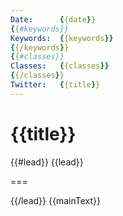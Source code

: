 ```yaml
---
Date:      {{date}}
{{#keywords}}
Keywords:  {{keywords}}
{{/keywords}}
{{#classes}}
Classes:   {{classes}}
{{/classes}}
Twitter:   {{title}}
---
```


{{title}}
=========

{{#lead}}
{{lead}}

===

{{/lead}}
{{mainText}}
